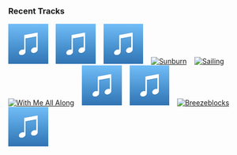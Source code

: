 ### Recent Tracks
[<img src='https://github.com/atfinke/atfinke/blob/master/placeholder.jpeg?raw=true' width='16%' height='16%' alt='Foundations - Edit'>](https://www.last.fm/music/kate%2bnash/_/foundations%2b-%2bedit)&nbsp;&nbsp;&nbsp;&nbsp;[<img src='https://github.com/atfinke/atfinke/blob/master/placeholder.jpeg?raw=true' width='16%' height='16%' alt='Rust To Gold'>](https://www.last.fm/music/council/_/rust%2bto%2bgold)&nbsp;&nbsp;&nbsp;&nbsp;[<img src='https://github.com/atfinke/atfinke/blob/master/placeholder.jpeg?raw=true' width='16%' height='16%' alt='Take On Me'>](https://www.last.fm/music/a-ha/_/take%2bon%2bme)&nbsp;&nbsp;&nbsp;&nbsp;[<img src='https://lastfm.freetls.fastly.net/i/u/300x300/91021a019c7551861065eb79fd86c59b.png' width='16%' height='16%' alt='Sunburn'>](https://www.last.fm/music/droeloe/_/sunburn)&nbsp;&nbsp;&nbsp;&nbsp;[<img src='https://lastfm.freetls.fastly.net/i/u/300x300/4edcb644fb354cf6cc576aab64faa1b1.png' width='16%' height='16%' alt='Sailing'>](https://www.last.fm/music/the%2bstrumbellas/_/sailing)&nbsp;&nbsp;&nbsp;&nbsp;<br>[<img src='https://lastfm.freetls.fastly.net/i/u/300x300/1af6f3ce954d04b783a0ff3ae87a4d3e.png' width='16%' height='16%' alt='With Me All Along'>](https://www.last.fm/music/bronze%2bradio%2breturn/_/with%2bme%2ball%2balong)&nbsp;&nbsp;&nbsp;&nbsp;[<img src='https://github.com/atfinke/atfinke/blob/master/placeholder.jpeg?raw=true' width='16%' height='16%' alt='Everywhere - 2017 Remaster'>](https://www.last.fm/music/fleetwood%2bmac/_/everywhere%2b-%2b2017%2bremaster)&nbsp;&nbsp;&nbsp;&nbsp;[<img src='https://github.com/atfinke/atfinke/blob/master/placeholder.jpeg?raw=true' width='16%' height='16%' alt='Oxygen'>](https://www.last.fm/music/kazlo/_/oxygen)&nbsp;&nbsp;&nbsp;&nbsp;[<img src='https://lastfm.freetls.fastly.net/i/u/300x300/a701bd388c95415ac140405686cdd0af.png' width='16%' height='16%' alt='Breezeblocks'>](https://www.last.fm/music/alt-j/_/breezeblocks)&nbsp;&nbsp;&nbsp;&nbsp;[<img src='https://github.com/atfinke/atfinke/blob/master/placeholder.jpeg?raw=true' width='16%' height='16%' alt='Trouble'>](https://www.last.fm/music/cage%2bthe%2belephant/_/trouble)&nbsp;&nbsp;&nbsp;&nbsp;<br>